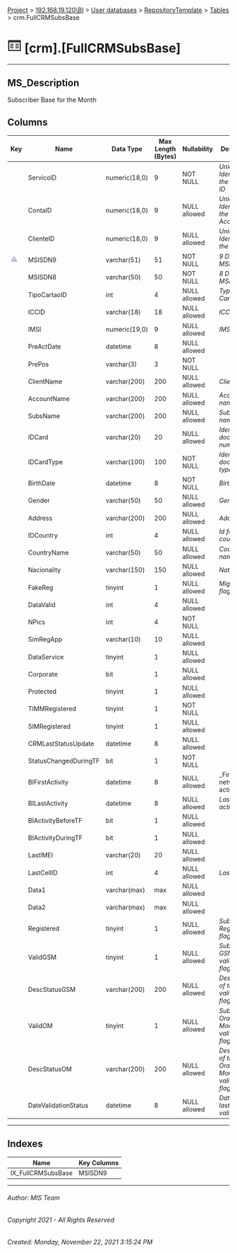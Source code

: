 #### 

[Project](../../../../index.md) > [192.168.19.120\\BI](../../../index.md) > [User databases](../../index.md) > [RepositoryTemplate](../index.md) > [Tables](Tables.md) > crm.FullCRMSubsBase

# ![Tables](../../../../Images/Table32.png) [crm].[FullCRMSubsBase]

---

## <a name="#description"></a>MS_Description

Subscriber Base for the Month

## <a name="#columns"></a>Columns

| Key | Name | Data Type | Max Length (Bytes) | Nullability | Description |
|---|---|---|---|---|---|
|  | ServicoID | numeric(18,0) | 9 | NOT NULL | _Unique Identifier of the Service ID_ |
|  | ContaID | numeric(18,0) | 9 | NULL allowed | _Unique Identifier for the Client Account_ |
|  | ClienteID | numeric(18,0) | 9 | NULL allowed | _Unique Identifier for the Client_ |
| [![Indexes IX_FullCRMSubsBase](../../../../Images/Index.png)](#indexes) | MSISDN9 | varchar(51) | 51 | NOT NULL | _9 Digit MSISDN_ |
|  | MSISDN8 | varchar(50) | 50 | NOT NULL | _8 Digit MSISDN_ |
|  | TipoCartaoID | int | 4 | NULL allowed | _Type of SIM Card_ |
|  | ICCID | varchar(18) | 18 | NULL allowed | _ICCID_ |
|  | IMSI | numeric(19,0) | 9 | NULL allowed | _IMSI_ |
|  | PreActDate | datetime | 8 | NULL allowed |  |
|  | PrePos | varchar(3) | 3 | NOT NULL |  |
|  | ClientName | varchar(200) | 200 | NULL allowed | _Client name_ |
|  | AccountName | varchar(200) | 200 | NULL allowed | _Account name_ |
|  | SubsName | varchar(200) | 200 | NULL allowed | _Subscriber name_ |
|  | IDCard | varchar(20) | 20 | NULL allowed | _Identification document number_ |
|  | IDCardType | varchar(100) | 100 | NOT NULL | _Identification document type_ |
|  | BirthDate | datetime | 8 | NOT NULL | _Birth date_ |
|  | Gender | varchar(50) | 50 | NULL allowed | _Gender_ |
|  | Address | varchar(200) | 200 | NULL allowed | _Address_ |
|  | IDCountry | int | 4 | NULL allowed | _Id for the country_ |
|  | CountryName | varchar(50) | 50 | NULL allowed | _Country name_ |
|  | Nacionality | varchar(150) | 150 | NULL allowed | _Nationality_ |
|  | FakeReg | tinyint | 1 | NULL allowed | _Migration flag_ |
|  | DataValid | int | 4 | NULL allowed |  |
|  | NPics | int | 4 | NOT NULL |  |
|  | SimRegApp | varchar(10) | 10 | NULL allowed |  |
|  | DataService | tinyint | 1 | NULL allowed |  |
|  | Corporate | bit | 1 | NULL allowed |  |
|  | Protected | tinyint | 1 | NULL allowed |  |
|  | TIMMRegistered | tinyint | 1 | NOT NULL |  |
|  | SIMRegistered | tinyint | 1 | NULL allowed |  |
|  | CRMLastStatusUpdate | datetime | 8 | NULL allowed |  |
|  | StatusChangedDuringTF | bit | 1 | NOT NULL |  |
|  | BIFirstActivity | datetime | 8 | NULL allowed | _First network activity _ |
|  | BILastActivity | datetime | 8 | NULL allowed | _Last network activity_ |
|  | BIActivityBeforeTF | bit | 1 | NULL allowed |  |
|  | BIActivityDuringTF | bit | 1 | NULL allowed |  |
|  | LastIMEI | varchar(20) | 20 | NULL allowed |  |
|  | LastCellID | int | 4 | NULL allowed | _Last CELL ID_ |
|  | Data1 | varchar(max) | max | NULL allowed |  |
|  | Data2 | varchar(max) | max | NULL allowed |  |
|  | Registered | tinyint | 1 | NULL allowed | _Subscriber Registration flag_ |
|  | ValidGSM | tinyint | 1 | NULL allowed | _Subscriber GSM validation flag_ |
|  | DescStatusGSM | varchar(200) | 200 | NULL allowed | _Description of the GSM validation flag_ |
|  | ValidOM | tinyint | 1 | NULL allowed | _Subscriber Orange Money validation flag_ |
|  | DescStatusOM | varchar(200) | 200 | NULL allowed | _Description of the Orange Money validation flag_ |
|  | DateValidationStatus | datetime | 8 | NULL allowed | _Date of the last validation_ |


---

## <a name="#indexes"></a>Indexes

| Name | Key Columns |
|---|---|
| IX_FullCRMSubsBase | MSISDN9 |


---

###### Author:  MIS Team

###### Copyright 2021 - All Rights Reserved

###### Created: Monday, November 22, 2021 3:15:24 PM

